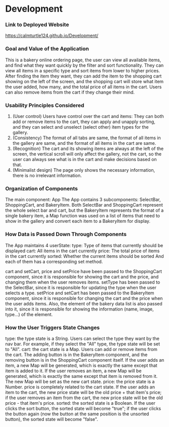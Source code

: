 # Development

### Link to Deployed Website
https://calmturtle124.github.io/Development/

### Goal and Value of the Application
This is a bakery online ordering page, the user can view all available items, and find what they want quickly by the filter and sort functionality. They can view all items in a specific type and sort items from lower to higher prices.
After finding the item they want, they can add the item to the shopping cart showing on the left of the screen, and the shopping cart will store what item the user added, how many, and the total price of all items in the cart. Users can also remove items from the cart if they change their mind.

### Usability Principles Considered
1. (User control) Users have control over the cart and items: They can both add or remove items to the cart, they can apply and unapply sorting, and they can select and unselect (select other) item types for the gallery.
2. (Consistency) The format of all tabs are same, the format of all items in the gallery are same, and the format of all items in the cart are same.
3. (Recognition) The cart and its showing items are always at the left of the screen, the vertical scroll will only affect the gallery, not the cart, so the user can always see what is in the cart and make decisions based on that.
4. (Minimalist design) The page only shows the necessary information, there is no irrelevant information.

### Organization of Components
The main component: App
The App contains 3 subcomponents: SelectBar, ShoppingCart, and BakeryItem. Both SelectBar and ShoppingCart represent the whole select bar and cart, but the BakeryItem represents the format of a single bakery item, a Map function was used on a list of items that need to show in the gallery and convert each item to a BakeryItem for display.

### How Data is Passed Down Through Components
The App maintains 4 userState:
type: Type of items that currently should be displayed
cart: All items in the cart currently
price: The total price of items in the cart currently
sorted: Whether the current items should be sorted
And each of them has a corresponding set method.

cart and setCart, price and setPrice have been passed to the ShoppingCart component, since it is responsible for showing the cart and the price, and changing them when the user removes items.
setType has been passed to the SelectBar, since it is responsible for updating the type when the user selects a type.
setPrice and setCart has been passed to the BakeryItem component, since it is responsible for changing the cart and the price when the user adds items. Also, the element of the bakery data list is also passed into it, since it is responsible for showing the information (name, image, type...) of the element.

### How the User Triggers State Changes

type: the type state is a String. Users can select the type they want by the nav bar. For example, if they select the "All" type, the type state will be set to "All".
cart: the cart state is a Map. Users can add or remove items from the cart. The adding button is in the BakeryItem component, and the removing button is in the ShoppingCart component itself. If the user adds an item, a new Map will be generated, which is exactly the same except that item is added to it. If the user removes an item, a new Map will be generated, which is exactly the same except that item is removed from it. The new Map will be set as the new cart state.
price: the price state is a Number. price is completely related to the cart state. If the user adds an item to the cart, the new price state will be the old price + that item's price; if the user removes an item from the cart, the new price state will be the old price - that item's price.
sorted: the sorted state is a Boolean. If the user clicks the sort button, the sorted state will become "true"; if the user clicks the button again (now the button at the same position is the unsorted button), the sorted state will become "false".